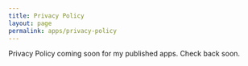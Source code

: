 ```yaml
---
title: Privacy Policy
layout: page
permalink: apps/privacy-policy
---
```

Privacy Policy coming soon for my published apps. Check back soon.